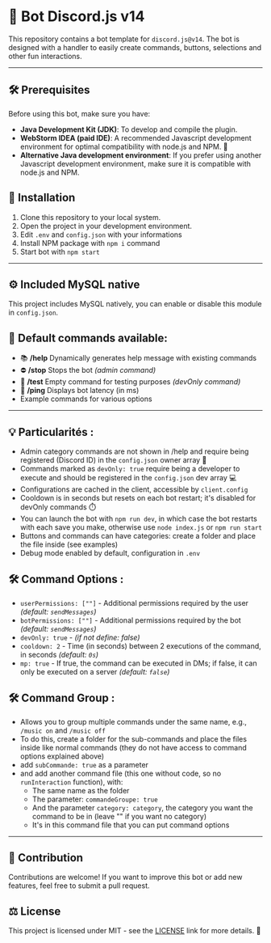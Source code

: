 # 🤖 Bot Discord.js v14

This repository contains a bot template for `discord.js@v14`. The bot is designed with a handler to easily create commands, buttons, selections and other fun interactions.

---

## 🛠️ Prerequisites

Before using this bot, make sure you have:

- **Java Development Kit (JDK)**: To develop and compile the plugin.
- **WebStorm IDEA (paid IDE)**: A recommended Javascript development environment for optimal compatibility with node.js and NPM. 🚀
- **Alternative Java development environment**: If you prefer using another Javascript development environment, make sure it is compatible with node.js and NPM.

## 🚀 Installation

1. Clone this repository to your local system.
2. Open the project in your development environment.
3. Edit `.env` and `config.json` with your informations
4. Install NPM package with `npm i` command
5. Start bot with `npm start`

---

## ⚙️ Included MySQL native

This project includes MySQL natively, you can enable or disable this module in `config.json`.

## 📜 Default commands available:

- 📚 **/help** Dynamically generates help message with existing commands
- ⛔ **/stop** Stops the bot *(admin command)*
- 🧪 **/test** Empty command for testing purposes *(devOnly command)*
- 🏓 **/ping** Displays bot latency (in ms)
- Example commands for various options

---

## 💡 Particularités :

- Admin category commands are not shown in /help and require being registered (Discord ID) in the `config.json` owner array 👑
- Commands marked as `devOnly: true` require being a developer to execute and should be registered in the `config.json` dev array 💻
- Configurations are cached in the client, accessible by `client.config`
- Cooldown is in seconds but resets on each bot restart; it's disabled for devOnly commands ⏱️
- You can launch the bot with `npm run dev`, in which case the bot restarts with each save you make, otherwise use `node index.js` or `npm run start`
- Buttons and commands can have categories: create a folder and place the file inside (see examples)
- Debug mode enabled by default, configuration in `.env`

## 🛠️ Command Options :

- ```userPermissions: [""]``` - Additional permissions required by the user *(default: ```sendMessages```)*
- ```botPermissions: [""]``` - Additional permissions required by the bot *(default: ```sendMessages```)*
- ```devOnly: true``` - *(if not define: false)*
- ```cooldown: 2``` - Time (in seconds) between 2 executions of the command, in seconds *(default: ```0s```)*
- ```mp: true``` - If true, the command can be executed in DMs; if false, it can only be executed on a server *(default: ```false```)*

## 🛠️ Command Group :

- Allows you to group multiple commands under the same name, e.g., `/music on` and `/music off`
- To do this, create a folder for the sub-commands and place the files inside like normal commands (they do not have access to command options explained above)
- add ```subCommande: true``` as a parameter
- and add another command file (this one without code, so no `runInteraction` function), with:
    - The same name as the folder
    - The parameter: ```commandeGroupe: true```
    - And the parameter ```category: category```, the category you want the command to be in (leave "" if you want no category)
    - It's in this command file that you can put command options

---

## 🤝 Contribution

Contributions are welcome! If you want to improve this bot or add new features, feel free to submit a pull request.

## ⚖️ License

This project is licensed under MIT - see the [LICENSE](https://opensource.org/license/mit) link for more details. 📜
